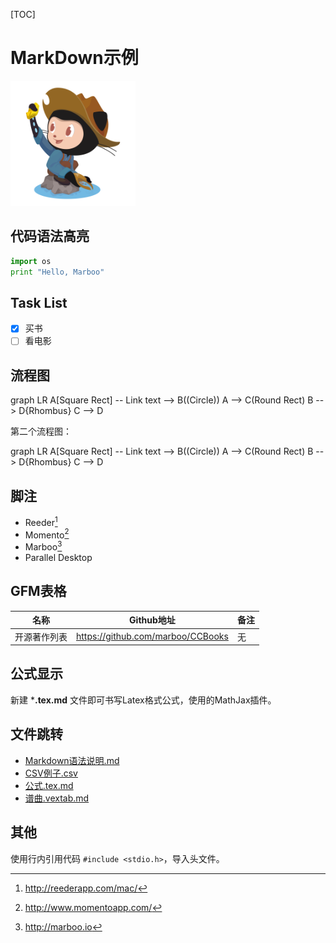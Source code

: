 [TOC]

# MarkDown示例
<img src="./minertocat.png" width="200px" />

## 代码语法高亮

```python
import os
print "Hello, Marboo"
```

## Task List

- [x] 买书
- [ ] 看电影

## 流程图
<div class="mermaid">
graph LR
    A[Square Rect] -- Link text --> B((Circle))
    A --> C(Round Rect)
    B --> D{Rhombus}
    C --> D
</div>

第二个流程图：

<div class="mermaid">
graph LR
    A[Square Rect] -- Link text --> B((Circle))
    A --> C(Round Rect)
    B --> D{Rhombus}
    C --> D
</div>

## 脚注

* Reeder[^1]
* Momento[^momento]
* Marboo[^!marboo]
* Parallel Desktop

[^1]: <http://reederapp.com/mac/>
[^momento]: <http://www.momentoapp.com/>
[^!marboo]: <http://marboo.io>

## GFM表格

名称 | Github地址 | 备注 
----- | ----- | ----
开源著作列表 | <https://github.com/marboo/CCBooks> | 无

## 公式显示

新建 ***.tex.md** 文件即可书写Latex格式公式，使用的MathJax插件。

## 文件跳转

- [Markdown语法说明.md](./Markdown语法说明.md)
- [CSV例子.csv](./CSV例子.csv)
- [公式.tex.md](公式.tex.md)
- [谱曲.vextab.md](谱曲.vextab.txt)

## 其他

使用行内引用代码 `#include <stdio.h>`，导入头文件。

